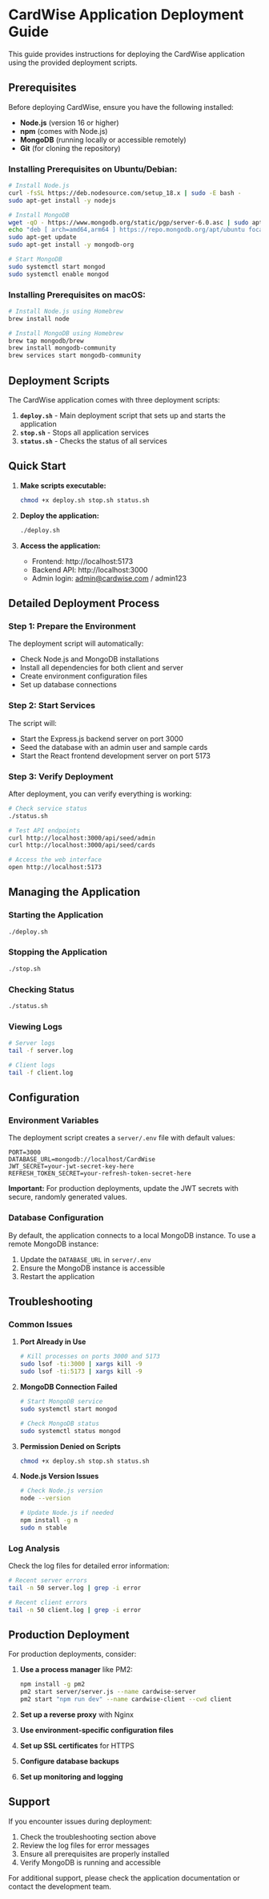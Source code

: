 # CardWise Application Deployment Guide

This guide provides instructions for deploying the CardWise application using the provided deployment scripts.

## Prerequisites

Before deploying CardWise, ensure you have the following installed:

- **Node.js** (version 16 or higher)
- **npm** (comes with Node.js)
- **MongoDB** (running locally or accessible remotely)
- **Git** (for cloning the repository)

### Installing Prerequisites on Ubuntu/Debian:

```bash
# Install Node.js
curl -fsSL https://deb.nodesource.com/setup_18.x | sudo -E bash -
sudo apt-get install -y nodejs

# Install MongoDB
wget -qO - https://www.mongodb.org/static/pgp/server-6.0.asc | sudo apt-key add -
echo "deb [ arch=amd64,arm64 ] https://repo.mongodb.org/apt/ubuntu focal/mongodb-org/6.0 multiverse" | sudo tee /etc/apt/sources.list.d/mongodb-org-6.0.list
sudo apt-get update
sudo apt-get install -y mongodb-org

# Start MongoDB
sudo systemctl start mongod
sudo systemctl enable mongod
```

### Installing Prerequisites on macOS:

```bash
# Install Node.js using Homebrew
brew install node

# Install MongoDB using Homebrew
brew tap mongodb/brew
brew install mongodb-community
brew services start mongodb-community
```

## Deployment Scripts

The CardWise application comes with three deployment scripts:

1. **`deploy.sh`** - Main deployment script that sets up and starts the application
2. **`stop.sh`** - Stops all application services
3. **`status.sh`** - Checks the status of all services

## Quick Start

1. **Make scripts executable:**
   ```bash
   chmod +x deploy.sh stop.sh status.sh
   ```

2. **Deploy the application:**
   ```bash
   ./deploy.sh
   ```

3. **Access the application:**
   - Frontend: http://localhost:5173
   - Backend API: http://localhost:3000
   - Admin login: admin@cardwise.com / admin123

## Detailed Deployment Process

### Step 1: Prepare the Environment

The deployment script will automatically:
- Check Node.js and MongoDB installations
- Install all dependencies for both client and server
- Create environment configuration files
- Set up database connections

### Step 2: Start Services

The script will:
- Start the Express.js backend server on port 3000
- Seed the database with an admin user and sample cards
- Start the React frontend development server on port 5173

### Step 3: Verify Deployment

After deployment, you can verify everything is working:

```bash
# Check service status
./status.sh

# Test API endpoints
curl http://localhost:3000/api/seed/admin
curl http://localhost:3000/api/seed/cards

# Access the web interface
open http://localhost:5173
```

## Managing the Application

### Starting the Application
```bash
./deploy.sh
```

### Stopping the Application
```bash
./stop.sh
```

### Checking Status
```bash
./status.sh
```

### Viewing Logs
```bash
# Server logs
tail -f server.log

# Client logs
tail -f client.log
```

## Configuration

### Environment Variables

The deployment script creates a `server/.env` file with default values:

```env
PORT=3000
DATABASE_URL=mongodb://localhost/CardWise
JWT_SECRET=your-jwt-secret-key-here
REFRESH_TOKEN_SECRET=your-refresh-token-secret-here
```

**Important:** For production deployments, update the JWT secrets with secure, randomly generated values.

### Database Configuration

By default, the application connects to a local MongoDB instance. To use a remote MongoDB instance:

1. Update the `DATABASE_URL` in `server/.env`
2. Ensure the MongoDB instance is accessible
3. Restart the application

## Troubleshooting

### Common Issues

1. **Port Already in Use**
   ```bash
   # Kill processes on ports 3000 and 5173
   sudo lsof -ti:3000 | xargs kill -9
   sudo lsof -ti:5173 | xargs kill -9
   ```

2. **MongoDB Connection Failed**
   ```bash
   # Start MongoDB service
   sudo systemctl start mongod
   
   # Check MongoDB status
   sudo systemctl status mongod
   ```

3. **Permission Denied on Scripts**
   ```bash
   chmod +x deploy.sh stop.sh status.sh
   ```

4. **Node.js Version Issues**
   ```bash
   # Check Node.js version
   node --version
   
   # Update Node.js if needed
   npm install -g n
   sudo n stable
   ```

### Log Analysis

Check the log files for detailed error information:

```bash
# Recent server errors
tail -n 50 server.log | grep -i error

# Recent client errors  
tail -n 50 client.log | grep -i error
```

## Production Deployment

For production deployments, consider:

1. **Use a process manager** like PM2:
   ```bash
   npm install -g pm2
   pm2 start server/server.js --name cardwise-server
   pm2 start "npm run dev" --name cardwise-client --cwd client
   ```

2. **Set up a reverse proxy** with Nginx
3. **Use environment-specific configuration files**
4. **Set up SSL certificates** for HTTPS
5. **Configure database backups**
6. **Set up monitoring and logging**

## Support

If you encounter issues during deployment:

1. Check the troubleshooting section above
2. Review the log files for error messages
3. Ensure all prerequisites are properly installed
4. Verify MongoDB is running and accessible

For additional support, please check the application documentation or contact the development team.